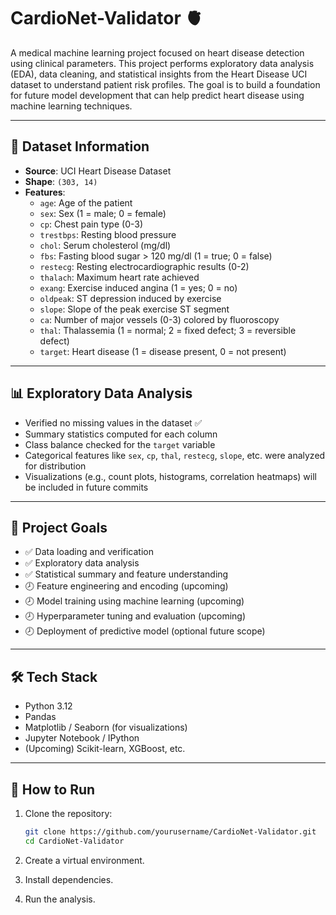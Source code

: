 # CardioNet-Validator 🫀

A medical machine learning project focused on heart disease detection using clinical parameters. This project performs exploratory data analysis (EDA), data cleaning, and statistical insights from the Heart Disease UCI dataset to understand patient risk profiles. The goal is to build a foundation for future model development that can help predict heart disease using machine learning techniques.

---

## 📂 Dataset Information

- **Source**: UCI Heart Disease Dataset
- **Shape**: `(303, 14)`
- **Features**:
  - `age`: Age of the patient
  - `sex`: Sex (1 = male; 0 = female)
  - `cp`: Chest pain type (0-3)
  - `trestbps`: Resting blood pressure
  - `chol`: Serum cholesterol (mg/dl)
  - `fbs`: Fasting blood sugar > 120 mg/dl (1 = true; 0 = false)
  - `restecg`: Resting electrocardiographic results (0-2)
  - `thalach`: Maximum heart rate achieved
  - `exang`: Exercise induced angina (1 = yes; 0 = no)
  - `oldpeak`: ST depression induced by exercise
  - `slope`: Slope of the peak exercise ST segment
  - `ca`: Number of major vessels (0-3) colored by fluoroscopy
  - `thal`: Thalassemia (1 = normal; 2 = fixed defect; 3 = reversible defect)
  - `target`: Heart disease (1 = disease present, 0 = not present)

---

## 📊 Exploratory Data Analysis

- Verified no missing values in the dataset ✅
- Summary statistics computed for each column
- Class balance checked for the `target` variable
- Categorical features like `sex`, `cp`, `thal`, `restecg`, `slope`, etc. were analyzed for distribution
- Visualizations (e.g., count plots, histograms, correlation heatmaps) will be included in future commits

---

## 🧪 Project Goals

- ✅ Data loading and verification
- ✅ Exploratory data analysis
- ✅ Statistical summary and feature understanding
- 🕗 Feature engineering and encoding (upcoming)
- 🕗 Model training using machine learning (upcoming)
- 🕗 Hyperparameter tuning and evaluation (upcoming)
- 🕗 Deployment of predictive model (optional future scope)

---

## 🛠 Tech Stack

- Python 3.12
- Pandas
- Matplotlib / Seaborn (for visualizations)
- Jupyter Notebook / IPython
- (Upcoming) Scikit-learn, XGBoost, etc.

---

## 🚀 How to Run

1. Clone the repository:
   ```bash
   git clone https://github.com/yourusername/CardioNet-Validator.git
   cd CardioNet-Validator

2. Create a virtual environment.

3. Install dependencies.

4. Run the analysis.
